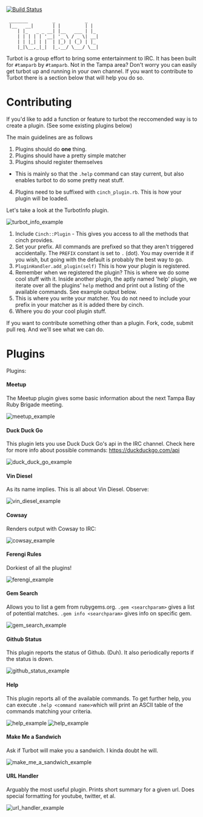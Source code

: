 [![Build Status](https://travis-ci.org/TampaRuby/turbot.png)](https://travis-ci.org/TampaRuby/turbot)

```
 _______         _           _
 |__   __|       | |         | |
    | |_   _ _ __| |__   ___ | |_
    | | | | | '__| '_ \ / _ \| __|
    | | |_| | |  | |_) | (_) | |_
    |_|\__,_|_|  |_.__/ \___/ \__|
```

Turbot is a group effort to bring some entertainment to IRC.  It has been built for `#tamparb` by `#tamparb`.  Not in the Tampa area?  Don't worry you can easily get turbot up and running in your own channel. If you want to contribute to Turbot there is a section below that will help you do so.

# Contributing

If you'd like to add a function or feature to turbot the reccomended way is to create a plugin.  (See some existing plugins below)

The main guidelines are as follows

1. Plugins should do __one__ thing.
2. Plugins should have a pretty simple matcher
3. Plugins should register themselves
  - This is mainly so that the `.help` command can stay current, but also enables turbot to do some pretty neat stuff.
4. Plugins need to be suffixed with `cinch_plugin.rb`.  This is how your plugin will be loaded.

Let's take a look at the TurbotInfo plugin.

![turbot_info_example](https://raw.github.com/TampaRuby/turbot/master/assets/images/turbot_info_example.png)

1. Include `Cinch::Plugin` - This gives you access to all the methods that cinch provides.
2. Set your prefix.  All commands are prefixed so that they aren't triggered accidentally.  The `PREFIX` constant is set to `.` (dot).  You may override it if you wish, but going with the default is probably the best way to go.
3. `PluginHandler.add_plugin(self)` This is how your plugin is registered.
4. Remember when we registered the plugin?  This is where we do some cool stuff with it.  Inside another plugin, the aptly named 'help' plugin, we iterate over all the plugins' `help` method and print out a listing of the available commands. See example output below.
5. This is where you write your matcher.  You do not need to include your prefix in your matcher as it is added there by cinch.
6. Where you do your cool plugin stuff.

If you want to contribute something other than a plugin.  Fork, code, submit pull req.  And we'll see what we can do.

# Plugins

Plugins:

#### Meetup

The Meetup plugin gives some basic information about the next Tampa Bay Ruby Brigade meeting.

![meetup_example](https://raw.github.com/TampaRuby/turbot/master/assets/images/meetup_example.png)

#### Duck Duck Go

This plugin lets you use Duck Duck Go's api in the IRC channel.  Check here for more info about possible commands: https://duckduckgo.com/api

![duck_duck_go_example](https://raw.github.com/TampaRuby/turbot/master/assets/images/duck_duck_go_example.png)

#### Vin Diesel

As its name implies.  This is all about Vin Diesel.  Observe:

![vin_diesel_example](https://raw.github.com/TampaRuby/turbot/master/assets/images/vin_diesel_example.png)

#### Cowsay

Renders output with Cowsay to IRC:

![cowsay_example](https://raw.github.com/TampaRuby/turbot/master/assets/images/cowsay_example.png)

#### Ferengi Rules

Dorkiest of all the plugins!

![ferengi_example](https://raw.github.com/TampaRuby/turbot/master/assets/images/ferengi_example.png)

#### Gem Search

Allows you to list a gem from rubygems.org.  `.gem <searchparam>` gives a list of potential matches.  `.gem info <searchparam>` gives info on specific gem.

![gem_search_example](https://raw.github.com/TampaRuby/turbot/master/assets/images/gem_search_example.png)

#### Github Status

This plugin reports the status of Github. (Duh).  It also periodically reports if the status is down.

![github_status_example](https://raw.github.com/TampaRuby/turbot/master/assets/images/github_status_example.png)

#### Help

This plugin reports all of the available commands.  To get further help, you can execute `.help <command name>`which will print an ASCII table of the commands matching your criteria.

![help_example](https://raw.github.com/TampaRuby/turbot/master/assets/images/help_example.png)
![help_example](https://raw.github.com/TampaRuby/turbot/master/assets/images/help_command_example.png)

#### Make Me a Sandwich

Ask if Turbot will make you a sandwich.  I kinda doubt he will.

![make_me_a_sandwich_example](https://raw.github.com/TampaRuby/turbot/master/assets/images/make_me_a_sandwich_example.png)

#### URL Handler

Arguably the most useful plugin.  Prints short summary for a given url.  Does special formatting for youtube, twitter, et al.

![url_handler_example](https://raw.github.com/TampaRuby/turbot/master/assets/images/url_handler_example.png)
